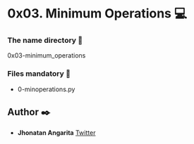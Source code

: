 # 0x03. Minimum Operations :computer:

### The name directory :file_folder:

0x03-minimum_operations

### Files mandatory :page_facing_up:

- 0-minoperations.py

## Author :black_nib:

- **Jhonatan Angarita**
  [Twitter](https://twitter.com/Alejandro_Angar)
